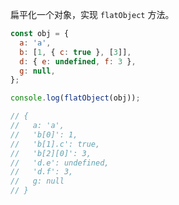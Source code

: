 扁平化一个对象，实现 `flatObject` 方法。

```javascript
const obj = {
  a: 'a',
  b: [1, { c: true }, [3]],
  d: { e: undefined, f: 3 },
  g: null,
};

console.log(flatObject(obj));

// {
//   a: 'a',
//   'b[0]': 1,
//   'b[1].c': true,
//   'b[2][0]': 3,
//   'd.e': undefined,
//   'd.f': 3,
//   g: null
// }
```
